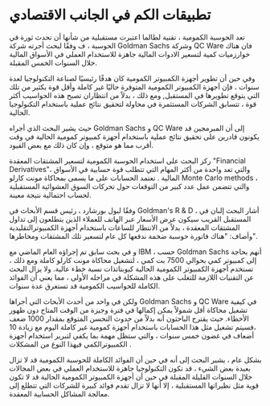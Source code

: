  # تطبيقات الكم  في الجانب الاقتصادي 

 
تعد الحوسبة الكمومية ، تقنية لطالما اعتبرت مستقبلية من شأنها أن تحدث ثورة في الحوسبة ،  ف وفقًا لبحث أجرته شركة Goldman Sachs وشركة  QC Ware فان هناك خوارزميات كمية لتسعير الادوات المالية جاهزة للاستخدام العملي في الأسواق المالية خلال السنوات الخمس المقبلة.

وفي حين أن تطوير أجهزة الكمبيوتر الكمومية كان هدفًا رئيسيًا لصناعة التكنولوجيا لعدة سنوات ، فإن أجهزة الكمبيوتر الكمومية المتوفرة حاليًا غير كاملة وأقل قوة بكثير من تلك التي يتوقع تطويرها في المستقبل, ومع ذلك ، بدلاً من انتظاران تصبح هذه الحواسيب أكثر قوة ، تتسابق الشركات المستثمرة في  محاولة لتحقيق نتائج عملية باستخدام التكنولوجيا الحالية.

حيث يشير البحث الذي أجراه Goldman Sachs و QC Ware إلى أن المبرمجين قد يكونون قادرين على تحقيق نتائج عملية باستخدام أجهزة كمبيوتر كمومية الحالية في وقت أقرب مما هو متوقع ، وإن كان ذلك مع بعض القيود.

ركز البحث على استخدام الحوسبة الكمومية لتسعير المشتقات المعقدة "Financial Derivatives"، والتي تعد واحدة من أكثر المهام التي تتطلب  قوة حسابية  في الأسواق المالية . تعتمد الحسابات على ما يسمى بمحاكاة مونت كارلو Monte Carlo methods ، والتي تتضمن عمل عدد كبير من التوقعات حول تحركات السوق العشوائية المستقبلية لحساب احتمالية نتيجة معينة.

وفقًا لبول بورشارد ، رئيس قسم الأبحاث في Goldman's R & D ، أشار البحث إلىان في المستقبل القريب سيكون عرض الأسعار عبر الهاتف للعملاء الذين يتطلعون إلى تداول المشتقات المعقدة ، بدلاً من الانتظار للساعات  باستخدام أجهزة الكمبيوترالتقليدية وأضاف: "هناك فاتورة حوسبة ضخمة ندفعها كل عام لتسعير تلك المشتقات ومخاطرها".

و في بحث سابق تم إجراؤه العام الماضي مع IBM ، حسب Goldman Sachs أنهم بحاجة  إلى كمبيوتر كمي بحوالي 7500 بت كمي  ، لتشغيل محاكاة مونت كارلو كاملة ومع ذلك ، تستخدم أجهزة الكمبيوتر الكمومية الحالية كيوبتاتذات نسبة خطء عالية. ولا يزال البحث عن التقنيات اللازمة للتغلب على هذه المشكلة في مراحله الأولى ، مما يعني أن الفوائد الكاملة للحواسيب الكمومية قد تستغرق عدة سنوات.

ولكن في واحد من أحدث الأبحاث التي أجراها Goldman Sachs و QC Ware في كيفية تشغيل محاكاة أقل شمولاً يمكن إكمالها في فترة وجيزة من الوقت المتاح دون ظهور الأخطاء. حيث يقترح الباحثون أنه بدلاً من حدوث التحسن المتوقع بمقدار 1000 ضعف ،فسيتم  تشغيل مثل هذا الحسابات باستخدام أجهزة كمومية غير كاملة اليوم  مع زيادة 10 أضعاف في غضون خمس سنوات ، والتي ستظل مهمة بما يكفي لتبرير استخدام أجهزة الكمبيوترالكمي فيهذا النوع من المشكلات .



بشكل عام ، يشير البحث إلى أنه في حين أن الفوائد الكاملة للحوسبة الكمومية قد لا تزال بعيدة بعض الشيء ، قد تكون التكنولوجيا جاهزة للاستخدام العملي في بعض المجالات خلال السنوات القليلة المقبلة في حين أن أجهزة الكمبيوتر الكمومية الحالية قد لا تكون قوية مثل نظيراتها المستقبلية ، إلا أنها لا تزال تقدم فوائد كبيرة للشركات التي تتطلع إلى معالجة المشاكل الحسابية المعقدة.


